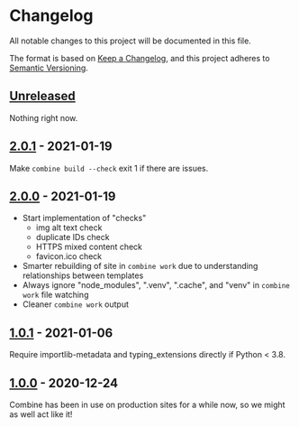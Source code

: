 # Changelog

All notable changes to this project will be documented in this file.

The format is based on [Keep a Changelog](https://keepachangelog.com/en/1.0.0/),
and this project adheres to [Semantic Versioning](https://semver.org/spec/v2.0.0.html).

## [Unreleased]

Nothing right now.

## [2.0.1] - 2021-01-19

Make `combine build --check` exit 1 if there are issues.

## [2.0.0] - 2021-01-19

- Start implementation of "checks"
  - img alt text check
  - duplicate IDs check
  - HTTPS mixed content check
  - favicon.ico check
- Smarter rebuilding of site in `combine work` due to understanding relationships between templates
- Always ignore "node_modules", ".venv", ".cache", and "venv" in `combine work` file watching
- Cleaner `combine work` output

## [1.0.1] - 2021-01-06

Require importlib-metadata and typing_extensions directly if Python < 3.8.

## [1.0.0] - 2020-12-24

Combine has been in use on production sites for a while now, so we might as well act like it!

[Unreleased]: https://github.com/dropseed/combine/compare/1.0.1...HEAD
[2.0.1]: https://github.com/dropseed/combine/releases/tag/2.0.1
[2.0.0]: https://github.com/dropseed/combine/releases/tag/2.0.0
[1.0.1]: https://github.com/dropseed/combine/releases/tag/1.0.1
[1.0.0]: https://github.com/dropseed/combine/releases/tag/1.0.0
